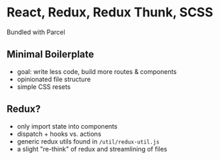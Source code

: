 # React, Redux, Redux Thunk, SCSS
Bundled with Parcel

## Minimal Boilerplate
* goal: write less code, build more routes & components
* opinionated file structure
* simple CSS resets

## Redux?
* only import state into components
* dispatch + hooks vs. actions
* generic redux utils found in `/util/redux-util.js`
* a slight "re-think" of redux and streamlining of files

